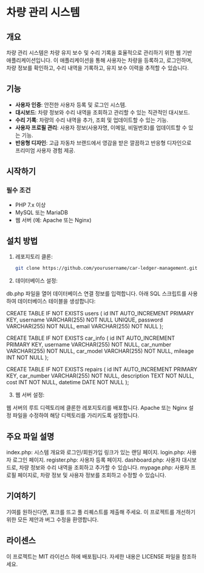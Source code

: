 # 차량 관리 시스템

## 개요

차량 관리 시스템은 차량 유지 보수 및 수리 기록을 효율적으로 관리하기 위한 웹 기반 애플리케이션입니다. 이 애플리케이션을 통해 사용자는 차량을 등록하고, 로그인하며, 차량 정보를 확인하고, 수리 내역을 기록하고, 유지 보수 이력을 추적할 수 있습니다.

## 기능

- **사용자 인증**: 안전한 사용자 등록 및 로그인 시스템.
- **대시보드**: 차량 정보와 수리 내역을 조회하고 관리할 수 있는 직관적인 대시보드.
- **수리 기록**: 차량의 수리 내역을 추가, 조회 및 업데이트할 수 있는 기능.
- **사용자 프로필 관리**: 사용자 정보(사용자명, 이메일, 비밀번호)를 업데이트할 수 있는 기능.
- **반응형 디자인**: 고급 자동차 브랜드에서 영감을 받은 깔끔하고 반응형 디자인으로 프리미엄 사용자 경험 제공.

## 시작하기

### 필수 조건

- PHP 7.x 이상
- MySQL 또는 MariaDB
- 웹 서버 (예: Apache 또는 Nginx)

## 설치 방법

1. 레포지토리 클론:
   ```sh
   git clone https://github.com/yourusername/car-ledger-management.git

2. 데이터베이스 설정:

db.php 파일을 열어 데이터베이스 연결 정보를 입력합니다.
아래 SQL 스크립트를 사용하여 데이터베이스 테이블을 생성합니다:

CREATE TABLE IF NOT EXISTS users (
    id INT AUTO_INCREMENT PRIMARY KEY,
    username VARCHAR(255) NOT NULL UNIQUE,
    password VARCHAR(255) NOT NULL,
    email VARCHAR(255) NOT NULL
);

CREATE TABLE IF NOT EXISTS car_info (
    id INT AUTO_INCREMENT PRIMARY KEY,
    username VARCHAR(255) NOT NULL,
    car_number VARCHAR(255) NOT NULL,
    car_model VARCHAR(255) NOT NULL,
    mileage INT NOT NULL
);

CREATE TABLE IF NOT EXISTS repairs (
    id INT AUTO_INCREMENT PRIMARY KEY,
    car_number VARCHAR(255) NOT NULL,
    description TEXT NOT NULL,
    cost INT NOT NULL,
    datetime DATE NOT NULL
);

3. 웹 서버 설정:

웹 서버의 루트 디렉토리에 클론한 레포지토리를 배포합니다.
Apache 또는 Nginx 설정 파일을 수정하여 해당 디렉토리를 가리키도록 설정합니다.

## 주요 파일 설명
index.php: 시스템 개요와 로그인/회원가입 링크가 있는 랜딩 페이지.
login.php: 사용자 로그인 페이지.
register.php: 사용자 등록 페이지.
dashboard.php: 사용자 대시보드로, 차량 정보와 수리 내역을 조회하고 추가할 수 있습니다.
mypage.php: 사용자 프로필 페이지로, 차량 정보 및 사용자 정보를 조회하고 수정할 수 있습니다.

## 기여하기
기여를 원하신다면, 포크를 뜨고 풀 리퀘스트를 제출해 주세요. 이 프로젝트를 개선하기 위한 모든 제안과 버그 수정을 환영합니다.

## 라이센스

이 프로젝트는 MIT 라이선스 하에 배포됩니다. 자세한 내용은 LICENSE 파일을 참조하세요.


